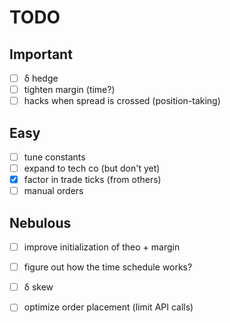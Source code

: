 
# TODO

## Important

- [ ] δ hedge
- [ ] tighten margin (time?)
- [ ] hacks when spread is crossed (position-taking)

## Easy

- [ ] tune constants
- [ ] expand to tech co (but don't yet)
- [x] factor in trade ticks (from others)
- [ ] manual orders

## Nebulous

- [ ] improve initialization of theo + margin
- [ ] figure out how the time schedule works?
- [ ] δ skew
- [ ] optimize order placement (limit API calls)

